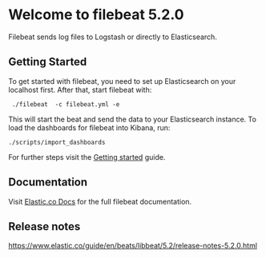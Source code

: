 # Welcome to filebeat 5.2.0

Filebeat sends log files to Logstash or directly to Elasticsearch.

## Getting Started

To get started with filebeat, you need to set up Elasticsearch on your localhost first. After that, start filebeat with:

     ./filebeat  -c filebeat.yml -e

This will start the beat and send the data to your Elasticsearch instance. To load the dashboards for filebeat into Kibana, run:

    ./scripts/import_dashboards

For further steps visit the [Getting started](https://www.elastic.co/guide/en/beats/filebeat/5.2/filebeat-getting-started.html) guide.

## Documentation

Visit [Elastic.co Docs](https://www.elastic.co/guide/en/beats/filebeat/5.2/index.html) for the full filebeat documentation.

## Release notes

https://www.elastic.co/guide/en/beats/libbeat/5.2/release-notes-5.2.0.html
